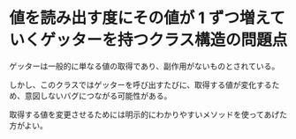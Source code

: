 # 値を読み出す度にその値が 1 ずつ増えていくゲッターを持つクラス構造の問題点

ゲッターは一般的に単なる値の取得であり、副作用がないものとされている。

しかし、このクラスではゲッターを呼び出すたびに、取得する値が変化するため、意図しないバグにつながる可能性がある。

取得する値を変更させるためには明示的にわかりやすいメソッドを使ってあげた方がよい。